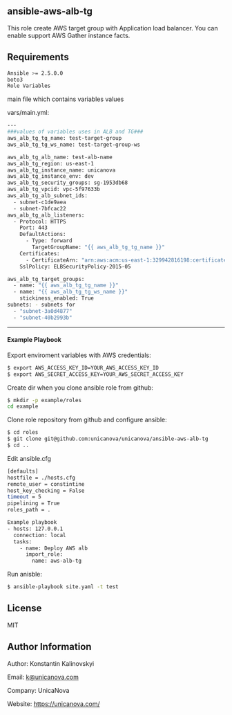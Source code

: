 ## ansible-aws-alb-tg 

This role create AWS target group with Application load balancer. You can enable support AWS Gather instance facts.

## Requirements
```sh
Ansible >= 2.5.0.0
boto3
Role Variables
```

main file which contains variables values

vars/main.yml:

```sh
---
###values of variables uses in ALB and TG###
aws_alb_tg_tg_name: test-target-group
aws_alb_tg_tg_ws_name: test-target-group-ws

aws_alb_tg_alb_name: test-alb-name
aws_alb_tg_region: us-east-1 
aws_alb_tg_instance_name: unicanova
aws_alb_tg_instance_env: dev
aws_alb_tg_security_groups: sg-1953db68
aws_alb_tg_vpcid: vpc-5f97633b
aws_alb_tg_alb_subnet_ids:
  - subnet-c1de9aea
  - subnet-7bfcac22
aws_alb_tg_alb_listeners:
  - Protocol: HTTPS
    Port: 443
    DefaultActions:
      - Type: forward
        TargetGroupName: "{{ aws_alb_tg_tg_name }}"
    Certificates:
      - CertificateArn: "arn:aws:acm:us-east-1:329942816198:certificate/338d2752-79c7-4cb6-a022-eb2f0d558704"
    SslPolicy: ELBSecurityPolicy-2015-05

aws_alb_tg_target_groups:
  - name: "{{ aws_alb_tg_tg_name }}"
  - name: "{{ aws_alb_tg_tg_ws_name }}"
    stickiness_enabled: True
subnets: - subnets for 
  - "subnet-3a0d4877"
  - "subnet-40b2993b"
```

---
#### Example Playbook
Export enviroment variables with AWS credentials:

```sh
$ export AWS_ACCESS_KEY_ID=YOUR_AWS_ACCESS_KEY_ID
$ export AWS_SECRET_ACCESS_KEY=YOUR_AWS_SECRET_ACCESS_KEY
```

Create dir when you clone ansible role from github:

```sh
$ mkdir -p example/roles
cd example
```

Clone role repository from github and configure ansible:

```sh
$ cd roles
$ git clone git@github.com:unicanova/unicanova/ansible-aws-alb-tg
$ cd ..
```
Edit ansible.cfg

```sh
[defaults]
hostfile = ./hosts.cfg
remote_user = constintine
host_key_checking = False
timeout = 5
pipelining = True
roles_path = .

Example playbook
- hosts: 127.0.0.1
  connection: local
  tasks:
    - name: Deploy AWS alb
      import_role:
        name: aws-alb-tg
```
Run anisble:

```sh
$ ansible-playbook site.yaml -t test
```
License
-------

MIT

Author Information
------------------
Author: Konstantin Kalinovskyi

Email: k@unicanova.com

Company: UnicaNova 

Website: https://unicanova.com/

